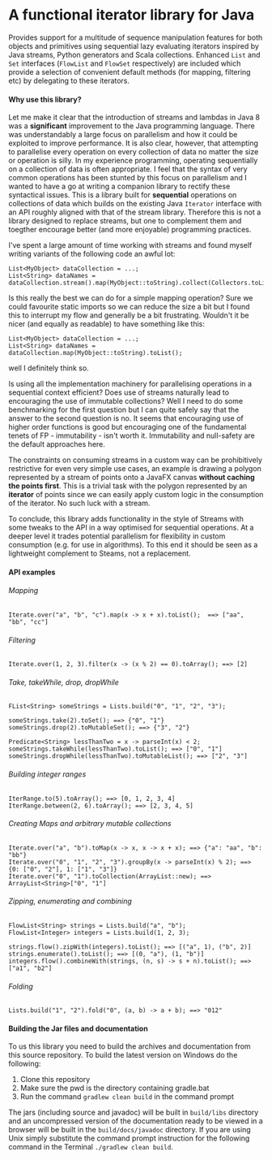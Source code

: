 # A functional iterator library for Java

Provides support for a multitude of sequence manipulation 
features for both objects and primitives using sequential 
lazy evaluating iterators inspired by Java streams, Python generators 
and Scala collections. Enhanced `List` and `Set` interfaces (`FlowList` and `FlowSet` respectively)
are included which provide a selection of convenient default methods (for mapping, filtering etc) by delegating
to these iterators.

#### Why use this library?

Let me make it clear that the introduction of streams and lambdas in Java 8 was a **significant** improvement to the Java programming language. There was understandably a large focus on parallelism and how it could be exploited to improve performance. It is also clear, however, that attempting to parallelise every operation on every collection of data no matter the size or operation is silly. In my experience programming, operating sequentially on a collection of data is often appropriate. I feel that the syntax of very common operations has been stunted by this focus on parallelism and I wanted to have a go at writing a companion library to rectify these syntactical issues. This is a library built for **sequential** operations on collections of data which builds on the existing Java `Iterator` interface with an API roughly aligned with that of the stream library. Therefore this is not a library designed to replace streams, but one to complement them and toegther encourage better (and more enjoyable) programming practices.

I've spent a large amount of time working with streams and found myself writing variants of the following code an awful lot:

```
List<MyObject> dataCollection = ...;
List<String> dataNames = dataCollection.stream().map(MyObject::toString).collect(Collectors.toList());

```

Is this really the best we can do for a simple mapping operation? Sure we could favourite static imports so we can reduce the size a bit but I found this to interrupt my flow and generally be a bit frustrating. Wouldn't it be nicer (and equally as readable) to have something like this:

```
List<MyObject> dataCollection = ...;
List<String> dataNames = dataCollection.map(MyObject::toString).toList();
```
well I definitely think so.

Is using all the implementation machinery for parallelising operations in a sequential context efficient? Does use of streams naturally lead to encouraging the use of immutable collections? Well I need to do some benchmarking for the first question but I can quite safely say that the answer to the second question is no. It seems that encouraging use of higher order functions is good but encouraging one of the fundamental tenets of FP - immutability - isn't worth it. Immutability and null-safety are the default approaches here.  


The constraints on consuming streams in a custom way can be prohibitively restrictive for even very simple use cases, an example is drawing a polygon represented by a stream of points onto a JavaFX canvas **without caching the points first**. This is a trivial task with the polygon represented by an **iterator** of points since we can easily apply custom logic in the consumption of the iterator. No such luck with a stream.


To conclude, this library adds functionality in the style of Streams with some tweaks to the API in a way optimised for sequential operations. At a deeper level it trades potential parallelism for flexibility in custom consumption (e.g. for use in algorithms). To this end it should be seen as a lightweight complement to Steams, not a replacement.

#### API examples

###### Mapping

``` 
Iterate.over("a", "b", "c").map(x -> x + x).toList();  ==> ["aa", "bb", "cc"]
```

###### Filtering

```
Iterate.over(1, 2, 3).filter(x -> (x % 2) == 0).toArray(); ==> [2]
```

###### Take, takeWhile, drop, dropWhile

```
FList<String> someStrings = Lists.build("0", "1", "2", "3");

someStrings.take(2).toSet(); ==> {"0", "1"}
someStrings.drop(2).toMutableSet(); ==> {"3", "2"}

Predicate<String> lessThanTwo = x -> parseInt(x) < 2;
someStrings.takeWhile(lessThanTwo).toList(); ==> ["0", "1"]
someStrings.dropWhile(lessThanTwo).toMutableList(); ==> ["2", "3"]
```

###### Building integer ranges

```
IterRange.to(5).toArray(); ==> [0, 1, 2, 3, 4]
IterRange.between(2, 6).toArray(); ==> [2, 3, 4, 5]
```

###### Creating Maps and arbitrary mutable collections

```
Iterate.over("a", "b").toMap(x -> x, x -> x + x); ==> {"a": "aa", "b": "bb"}
Iterate.over("0", "1", "2", "3").groupBy(x -> parseInt(x) % 2); ==> {0: ["0", "2"], 1: ["1", "3"]}
Iterate.over("0", "1").toCollection(ArrayList::new); ==> ArrayList<String>["0", "1"]
```

###### Zipping, enumerating and combining

```
FlowList<String> strings = Lists.build("a", "b");
FlowList<Integer> integers = Lists.build(1, 2, 3);

strings.flow().zipWith(integers).toList(); ==> [("a", 1), ("b", 2)]
strings.enumerate().toList(); ==> [(0, "a"), (1, "b")]
integers.flow().combineWith(strings, (n, s) -> s + n).toList(); ==> ["a1", "b2"]
```

###### Folding
```
Lists.build("1", "2").fold("0", (a, b) -> a + b); ==> "012"
```

#### Building the Jar files and documentation

To us this library you need to build the archives and documentation from this source 
repository. To build the latest version on Windows do the following:

1. Clone this repository
2. Make sure the pwd is the directory containing gradle.bat
3. Run the command `gradlew clean build` in the command prompt

The jars (including source and javadoc) will be built in `build/libs` directory and an uncompressed 
version of the documentation ready to be viewed in a browser will be built in the `build/docs/javadoc` 
directory. If you are using Unix simply substitute the command prompt instruction for the following 
command in the Terminal `./gradlew clean build`.

